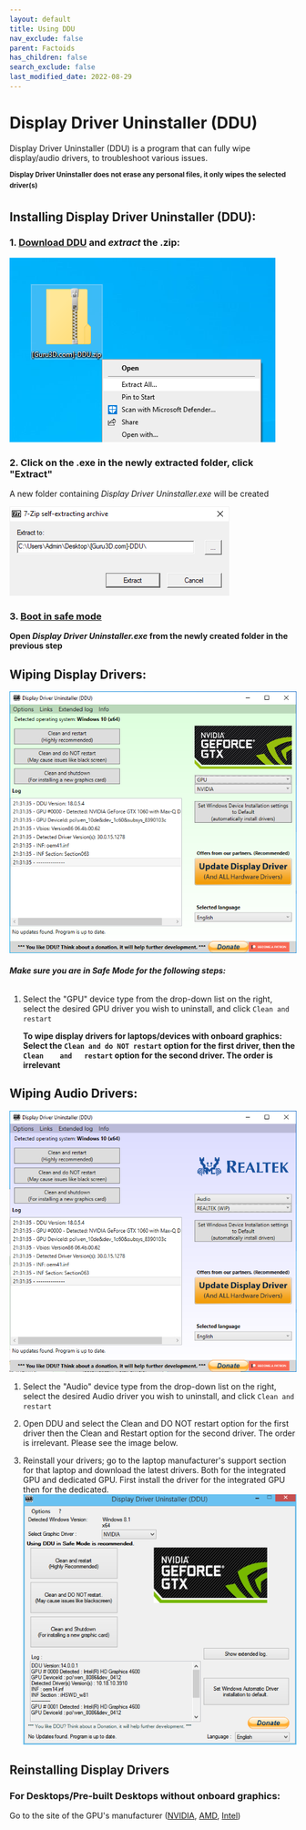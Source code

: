 ```yaml
---
layout: default
title: Using DDU
nav_exclude: false
parent: Factoids
has_children: false
search_exclude: false
last_modified_date: 2022-08-29
---
```

# Display Driver Uninstaller (DDU)

Display Driver Uninstaller (DDU) is a program that can fully wipe display/audio drivers, to troubleshoot various issues.

<sup> **Display Driver Uninstaller does not erase any personal files, it only wipes the selected driver(s)**

## Installing Display Driver Uninstaller (DDU):

### **1.** [**Download DDU**](https://www.guru3d.com/files-get/display-driver-uninstaller-download,19.html) **and _extract_ the .zip**:

![dduzip.png](/assets/factoids/dduzip.png)

### **2. Click on the .exe in the newly extracted folder, click "Extract"**
A new folder containing _Display Driver Uninstaller.exe_ will be created

![dduextract.png](/assets/factoids/dduextract.png)
### **3.** [**Boot in safe mode**](https://support.microsoft.com/en-us/help/12376/windows-10-start-your-pc-in-safe-mode) 
 **Open _Display Driver Uninstaller.exe_ from the newly created folder in the previous step**

## Wiping Display Drivers:
![ddunvidia.png](/assets/factoids/dduvideo.png)

###### **Make sure you are in _Safe Mode_ for the following steps:**

1. Select the "GPU" device type from the drop-down list on the right, select the desired GPU driver you wish to uninstall, and click `Clean and restart`
  
    **To wipe display drivers for laptops/devices with onboard graphics: Select the `Clean and do NOT restart` option for the first driver, then the `Clean    and   restart` option for the second driver. The order is irrelevant**

## Wiping Audio Drivers:
![dduaudio.png](/assets/factoids/dduaudio.png)
1. Select the "Audio" device type from the drop-down list on the right, select the desired Audio driver you wish to uninstall, and click `Clean and restart`
  
3. Open DDU and select the Clean and DO NOT restart option for the first driver then the Clean and Restart option for the second driver. The order is irrelevant. Please see the image below.
4. Reinstall your drivers; go to the laptop manufacturer's support section for that laptop and download the latest drivers. Both for the integrated GPU and dedicated GPU. First install the driver for the integrated GPU then for the dedicated.
![ddu.png](/assets/factoids/ddu.png)

## Reinstalling Display Drivers
### For Desktops/Pre-built Desktops without onboard graphics:
Go to the site of the GPU's manufacturer ([NVIDIA](https://www.nvidia.com/Download/index.aspx), [AMD](https://www.amd.com/en/support), [Intel](https://www.intel.com/content/www/us/en/download-center/home.html)) 




